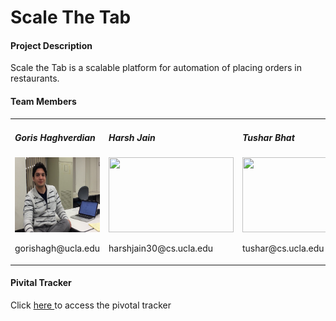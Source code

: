 <H1>Scale The Tab</H1>


<h4>Project Description</h4>
<p>Scale the Tab is a scalable platform for automation of placing orders in restaurants. </p>


<h4> Team Members </h4>
<table width="100%" border="0px">
<tr width="100%">
<td width = "25%">
	<h5>Goris Haghverdian</h5>
	<img width="200px" height="120px" src="./profile pics/goris.png"/>
	<p>gorishagh@ucla.edu</p>

	
</td>

<td width = "25%">
	<h5>Harsh Jain</h5>
	<img width="200px" height="120px" src="https://citizenmed.files.wordpress.com/2011/08/user-icon1.jpg"/>
	<p>harshjain30@cs.ucla.edu</p>
</td>
<td width = "25%">
	<h5>Tushar Bhat</h5>
	<img width="200px" height="120px" src="https://citizenmed.files.wordpress.com/2011/08/user-icon1.jpg"/>
	<p>tushar@cs.ucla.edu</p>
</td>
<td width = "25%">
	<h5>Nitish Mehta</h5>
	<img width="200px" height="120px" src="https://citizenmed.files.wordpress.com/2011/08/user-icon1.jpg"/>
	<p>nmehta91@cs.ucla.edu</p>  
</td>
</tr>
</table>


<h4> Pivital Tracker</h4>
<p>Click <a href = "https://www.pivotaltracker.com/n/projects/1446716">here </a> to access the pivotal tracker</p>






